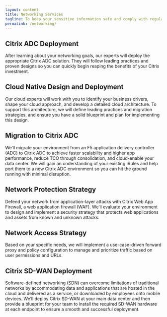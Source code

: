 ```yaml
---
layout: content
title: Networking Services
tagline: To keep your sensitive information safe and comply with regulations, it’s critical to protect your entire corporate network—including branches and mobile workers—from existing and potential threats.
permalink: /networking/
---
```


## Citrix ADC Deployment

After learning about your networking goals, our experts will deploy the appropriate Citrix ADC solution. They will follow leading practices and proven designs so you can quickly begin reaping the benefits of your Citrix investment.

## Cloud Native Design and Deployment

Our cloud experts will work with you to identify your business drivers, shape your cloud approach, and develop a detailed cloud architecture. To support this architecture, we will define leading practices and migration strategies, and ensure you have a solid blueprint and plan for implementing this design.

## Migration to Citrix ADC

We’ll migrate your environment from an F5 application delivery controller (ADC) to Citrix ADC to achieve faster scalability and higher app performance, reduce TCO through consolidation, and cloud-enable your data center. We will gain an understanding of your existing iRules and help port them to a new Citrix ADC environment so you can hit the ground running with minimal disruption.

## Network Protection Strategy

Defend your network from application-layer attacks with Citrix Web App Firewall, a web application firewall (WAF). We’ll evaluate your environment to design and implement a security strategy that protects web applications and assets from known and unknown attacks.

## Network Access Strategy

Based on your specific needs, we will implement a use-case-driven forward proxy and policy configuration to manage and prioritize traffic based on user permissions and URLs.

## Citrix SD-WAN Deployment

Software-defined networking (SDN) can overcome limitations of traditional networks by accommodating data and applications that are hosted in the cloud and delivered as a service, or downloaded by employees onto mobile devices. We’ll deploy Citrix SD-WAN at your main data center and then provide a blueprint for your team to install the required SD-WAN hardware at each endpoint to ensure a smooth and successful deployment. 